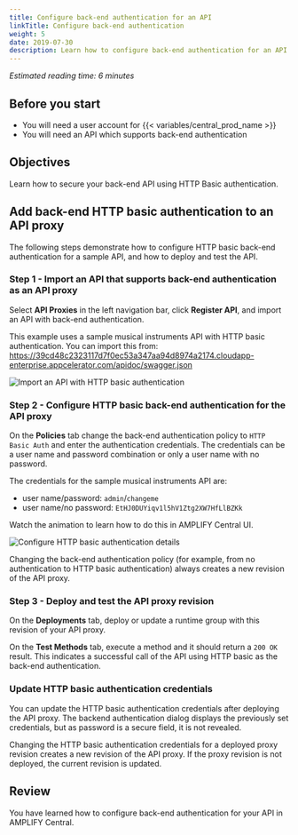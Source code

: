 ```yaml
---
title: Configure back-end authentication for an API
linkTitle: Configure back-end authentication
weight: 5
date: 2019-07-30
description: Learn how to configure back-end authentication for an API which supports back-end authentication.
---
```


*Estimated reading time: 6 minutes*

## Before you start

- You will need a user account for {{< variables/central_prod_name >}}
- You will need an API which supports back-end authentication

## Objectives

Learn how to secure your back-end API using HTTP Basic authentication.

## Add back-end HTTP basic authentication to an API proxy

The following steps demonstrate how to configure HTTP basic back-end authentication for a sample API, and how to deploy and test the API.

### Step 1 - Import an API that supports back-end authentication as an API proxy

Select **API Proxies** in the left navigation bar, click **Register API**,  and import an API with back-end authentication. 

This example uses a sample musical instruments API with HTTP basic authentication. You can import this from: <https://39cd48c2323117d7f0ec53a347aa94d8974a2174.cloudapp-enterprise.appcelerator.com/apidoc/swagger.json>

![Import an API with HTTP basic authentication](/Images/central/import-proxy.png)

### Step 2 - Configure HTTP basic back-end authentication for the API proxy

On the **Policies** tab change the back-end authentication policy to `HTTP Basic Auth` and enter the authentication credentials. The credentials can be a user name and password combination or only a user name with no password. 

The credentials for the sample musical instruments API are:

- user name/password: `admin`/`changeme`
- user name/no password: `EtHJ0DUYiqv1l5hV1Ztg2XW7HfLlBZKk`

Watch the animation to learn how to do this in AMPLIFY Central UI.

![Configure HTTP basic authentication details](/Images/central/APICBackendHTTPBasic1Cropped.gif)

Changing the back-end authentication policy (for example, from no authentication to HTTP basic authentication) always creates a new revision of the API proxy.

### Step 3 - Deploy and test the API proxy revision

On the **Deployments** tab, deploy or update a runtime group with this revision of your API proxy.

On the **Test Methods** tab, execute a method and it should return a `200 OK` result. This indicates a successful call of the API using HTTP basic as the back-end authentication.

### Update HTTP basic authentication credentials

You can update the HTTP basic authentication credentials after deploying the API proxy. The backend authentication dialog displays the previously set credentials, but as password is a secure field, it is not revealed.

Changing the HTTP basic authentication credentials for a deployed proxy revision creates a new revision of the API proxy. If the proxy revision is not deployed, the current revision is updated.

## Review

You have learned how to configure back-end authentication for your API in AMPLIFY Central.
